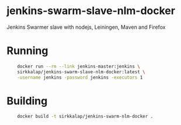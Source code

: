 jenkins-swarm-slave-nlm-docker
==============================

Jenkins Swarmer slave with nodejs, Leiningen, Maven and Firefox

# Running

```bash
    docker run --rm --link jenkins-master:jenkins \
    sirkkalap/jenkins-swarm-slave-nlm-docker:latest \
    -username jenkins -password jenkins -executors 1
```

# Building

```bash
    docker build -t sirkkalap/jenkins-swarm-nlm-docker .
```
